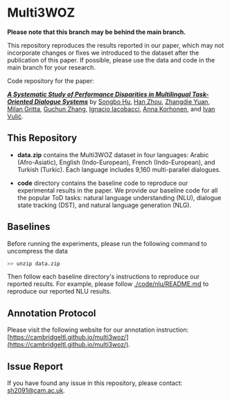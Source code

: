 # Multi3WOZ

**Please note that this branch may be behind the main branch.**

This repository reproduces the results reported in our paper, which may not incorporate changes or fixes we introduced to the dataset after the publication of this paper. If possible, please use the data and code in the main branch for your research.

Code repository for the paper: <br>

[***A Systematic Study of Performance Disparities in Multilingual Task-Oriented Dialogue Systems***](https://openreview.net/forum?id=aY4avQ0ItI)
by [Songbo Hu](https://songbohu.github.io), [Han Zhou](https://hzhou.top), [Zhangdie Yuan](https://www.moyyuan.com), [Milan Gritta](https://github.com/milangritta), [Guchun Zhang](), [Ignacio Iacobacci](https://iiacobac.wordpress.com),  [Anna Korhonen](https://sites.google.com/site/annakorhonen/), and [Ivan Vulić](https://sites.google.com/site/ivanvulic/).


## This Repository

- **data.zip** contains the Multi3WOZ dataset in four languages: Arabic (Afro-Asiatic), English (Indo-European), French (Indo-European), and Turkish (Turkic). Each language includes 9,160 multi-parallel dialogues.

- **code** directory contains the baseline code to reproduce our experimental results in the paper. We provide our baseline code for all the popular ToD tasks: natural language understanding (NLU), dialogue state tracking (DST), and natural language generation (NLG).

## Baselines

Before running the experiments, please run the following command to uncompress the data 

```bash
>> unzip data.zip
```

Then follow each baseline directory's instructions to reproduce our reported results. For example, please follow [./code/nlu/README.md](./code/nlu/README.md) to reproduce our reported NLU results.

## Annotation Protocol

Please visit the following website for our annotation instruction: [https://cambridgeltl.github.io/multi3woz/](https://cambridgeltl.github.io/multi3woz/).


## Issue Report

If you have found any issue in this repository, please contact: [sh2091@cam.ac.uk](mailto:sh2091@cam.ac.uk).

